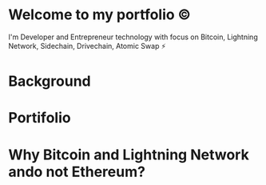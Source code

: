 # Welcome to my portfolio ©️

I'm Developer and Entrepreneur technology with focus on Bitcoin, Lightning Network, Sidechain, Drivechain, Atomic Swap ⚡
# Background 
# Portifolio
# Why Bitcoin and Lightning Network ando not Ethereum?
